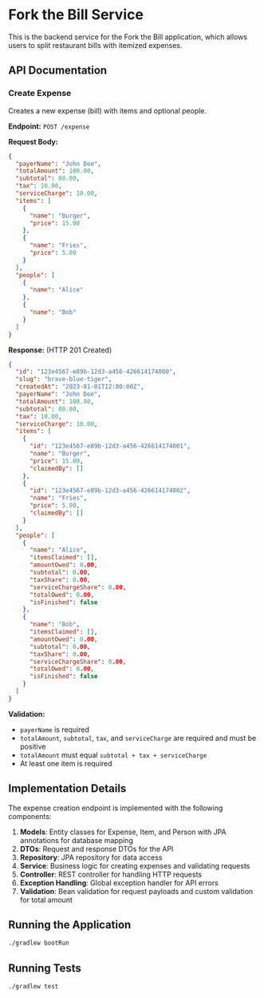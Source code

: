 # Fork the Bill Service

This is the backend service for the Fork the Bill application, which allows users to split restaurant bills with itemized expenses.

## API Documentation

### Create Expense

Creates a new expense (bill) with items and optional people.

**Endpoint:** `POST /expense`

**Request Body:**
```json
{
  "payerName": "John Doe",
  "totalAmount": 100.00,
  "subtotal": 80.00,
  "tax": 10.00,
  "serviceCharge": 10.00,
  "items": [
    {
      "name": "Burger",
      "price": 15.00
    },
    {
      "name": "Fries",
      "price": 5.00
    }
  ],
  "people": [
    {
      "name": "Alice"
    },
    {
      "name": "Bob"
    }
  ]
}
```

**Response:** (HTTP 201 Created)
```json
{
  "id": "123e4567-e89b-12d3-a456-426614174000",
  "slug": "brave-blue-tiger",
  "createdAt": "2023-01-01T12:00:00Z",
  "payerName": "John Doe",
  "totalAmount": 100.00,
  "subtotal": 80.00,
  "tax": 10.00,
  "serviceCharge": 10.00,
  "items": [
    {
      "id": "123e4567-e89b-12d3-a456-426614174001",
      "name": "Burger",
      "price": 15.00,
      "claimedBy": []
    },
    {
      "id": "123e4567-e89b-12d3-a456-426614174002",
      "name": "Fries",
      "price": 5.00,
      "claimedBy": []
    }
  ],
  "people": [
    {
      "name": "Alice",
      "itemsClaimed": [],
      "amountOwed": 0.00,
      "subtotal": 0.00,
      "taxShare": 0.00,
      "serviceChargeShare": 0.00,
      "totalOwed": 0.00,
      "isFinished": false
    },
    {
      "name": "Bob",
      "itemsClaimed": [],
      "amountOwed": 0.00,
      "subtotal": 0.00,
      "taxShare": 0.00,
      "serviceChargeShare": 0.00,
      "totalOwed": 0.00,
      "isFinished": false
    }
  ]
}
```

**Validation:**
- `payerName` is required
- `totalAmount`, `subtotal`, `tax`, and `serviceCharge` are required and must be positive
- `totalAmount` must equal `subtotal + tax + serviceCharge`
- At least one item is required

## Implementation Details

The expense creation endpoint is implemented with the following components:

1. **Models**: Entity classes for Expense, Item, and Person with JPA annotations for database mapping
2. **DTOs**: Request and response DTOs for the API
3. **Repository**: JPA repository for data access
4. **Service**: Business logic for creating expenses and validating requests
5. **Controller**: REST controller for handling HTTP requests
6. **Exception Handling**: Global exception handler for API errors
7. **Validation**: Bean validation for request payloads and custom validation for total amount

## Running the Application

```bash
./gradlew bootRun
```

## Running Tests

```bash
./gradlew test